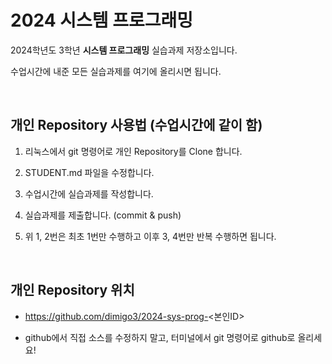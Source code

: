 # 2024 시스템 프로그래밍

2024학년도 3학년 <b>시스템 프로그래밍</b> 실습과제 저장소입니다.

수업시간에 내준 모든 실습과제를 여기에 올리시면 됩니다.

<br/>


## 개인 Repository 사용법 (수업시간에 같이 함)

1. 리눅스에서 git 명령어로 개인 Repository를 Clone 합니다.

2. STUDENT.md 파일을 수정합니다.

3. 수업시간에 실습과제를 작성합니다.

4. 실습과제를 제출합니다. (commit & push)

5. 위 1, 2번은 최초 1번만 수행하고 이후 3, 4번만 반복 수행하면 됩니다.

<br/>


## 개인 Repository 위치

* https://github.com/dimigo3/2024-sys-prog-<본인ID>

* github에서 직접 소스를 수정하지 말고, 터미널에서 git 명령어로 github로 올리세요!
